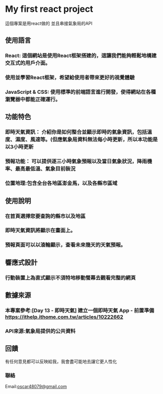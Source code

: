 # My first react project

這個專案是用react做的 並且串接氣象局的API

## 使用語言

### React: 這個網站是使用React框架搭建的，這讓我們能夠輕鬆地構建交互式的用戶介面。

### 使用並學習React框架，希望給使用者帶來更好的視覺體驗

### JavaScript & CSS: 使用標準的前端語言進行開發，使得網站在各種瀏覽器中都能正確運行。


## 功能特色

### 即時天氣資訊： 介紹你是如何整合並顯示即時的氣象資訊，包括溫度、濕度、風速等。(但應氣象局資料無法每小時更新，所以本功能是以3小時更新

### 預報功能： 可以提供逐三小時氣象預報以及當日氣象狀況，降雨機率、最高最低溫、氣象目前裝況

### 位置地理:包含全台各地區澎金馬，以及各縣市區域

## 使用說明

### 在首頁選擇您要查詢的縣市以及地區

### 即時天氣資訊將顯示在畫面上。

### 預報頁面可以以滾輪顯示，查看未來幾天的天氣預報。

## 響應式設計

### 行動裝置上為直式顯示不須特地移動螢幕去觀看完整的網頁

## 數據來源

### 本專案參考:[Day 13 - 即時天氣] 建立一個即時天氣 App - 前置準備 https://ithelp.ithome.com.tw/articles/10222662

### API來源:氣象局提供的公共資料

## 回饋

有任何意見都可以反映給我，我會盡可能地去讓它更人性化

### 聯絡

Email:oscar48079@gmail.com

